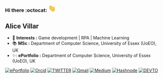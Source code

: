 ### Hi there :octocat: <a target="_blank" rel="noopener noreferrer" href="https://raw.githubusercontent.com/ABSphreak/ABSphreak/master/gifs/Hi.gif"><img src="https://raw.githubusercontent.com/ABSphreak/ABSphreak/master/gifs/Hi.gif" width="25px" style="max-width:100%;"></a>

 

## Alice Villar     

-  :rocket: **Interests :** Game development | RPA | Machine Learning 
-  :books: **MSc :** Department of Computer Science, University of Essex (UoEO), UK 
-  :sparkles:: **ePortfolio :** Department of Computer Science, University of Essex (UoEO), UK 

 [![ePortfolio](https://img.shields.io/badge/ePortfolio-46a2f1.svg?&style=for-the-badge&logo=Github&logoColor=white&link=https://alicevillar.github.io/ePortifolio_MSc_Essex/)](https://alicevillar.github.io/ePortifolio_MSc_Essex/)
[![Orcid](https://img.shields.io/badge/ORCID-46a2f1.svg?&style=for-the-badge&logo=orcid&logoColor=white&link=https://orcid.org/0000-0001-8250-1340/)](https://orcid.org/0000-0001-8250-1340)
[![TWITTER](https://img.shields.io/badge/TWITTER-46a2f1.svg?&style=for-the-badge&logo=twitter&logoColor=white&link=https://twitter.com/alice_alsv)](https://twitter.com/alice_alsv)
[![Gmail](https://img.shields.io/badge/GMAIL-46a2f1.svg?&style=for-the-badge&logo=Gmail&logoColor=white&link=mailto:alsaldanhavillar@gmail.com)](mailto:alsaldanhavillar@gmail.com)
[![Medium](https://img.shields.io/badge/-Medium-46a2f1.svg?&style=for-the-badge&logo=Medium&logoColor=white&link=https://medium.com/@alicevillar)](https://medium.com/@alicevillar)
[![Hashnode](https://img.shields.io/badge/-Hashnode-46a2f1.svg?&style=for-the-badge&logo=Hashnode&logoColor=white&link=https://hashnode.com/@AliceVillar)](https://hashnode.com/@AliceVillar)
 [![DEVTO](https://img.shields.io/badge/-DEV.TO-46a2f1.svg?&style=for-the-badge&logo=Devto&logoColor=white&link=https://dev.to/alicevillar)](https://dev.to/alicevillar)

     
